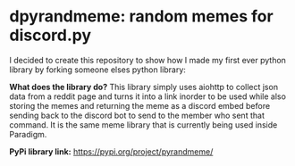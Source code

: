 # dpyrandmeme: random memes for discord.py

I decided to create this repository to show how I made my first ever python library by forking someone elses python library:

**What does the library do?**
This library simply uses aiohttp to collect json data from a reddit page and turns it into a link inorder to be used while also storing the memes and returning the meme as a discord embed before sending back to the discord bot to send to the member who sent that command. It is the same meme library that is currently being used inside Paradigm.

**PyPi library link:**
https://pypi.org/project/pyrandmeme/
